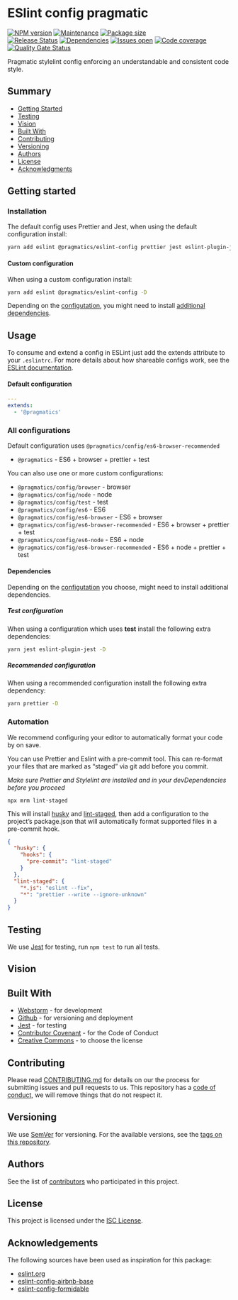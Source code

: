 # ESlint config pragmatic

[![NPM version][version-shield]][version-url]
[![Maintenance][maintenance-shield]][maintenance-url]
[![Package size][package-size-shield]][package-size-url] \
[![Release Status][release-status-shield]][release-status-url]
[![Dependencies][dependencies-shield]][dependencies-url]
[![Issues open][issues-shield]][issues-url]
[![Code coverage][coverage-shield]][coverage-url]
[![Quality Gate Status][quality-shield]][quality-url]

Pragmatic stylelint config enforcing an understandable and consistent code style.

## Summary

- [Getting Started](#getting-started)
- [Testing](#testing)
- [Vision](#vision)
- [Built With](#built-with)
- [Contributing](#contributing)
- [Versioning](#versioning)
- [Authors](#authors)
- [License](#license)
- [Acknowledgments](#acknowledgements)

## Getting started

### Installation

The default config uses Prettier and Jest, when using the default configuration install:

```sh
yarn add eslint @pragmatics/eslint-config prettier jest eslint-plugin-jest -D
```

#### Custom configuration

When using a custom configuration install:

```sh
yarn add eslint @pragmatics/eslint-config -D
```

Depending on the [configutation](#usage), you might need to install [additional dependencies](#dependencies).

## Usage

To consume and extend a config in ESLint just add the extends attribute to your `.eslintrc`.
For more details about how shareable configs work, see the [ESLint documentation](http://eslint.org/docs/developer-guide/shareable-configs).

#### Default configuration

```yaml
---
extends:
  - '@pragmatics'
```

### All configurations

Default configuration uses `@pragmatics/config/es6-browser-recommended`

- `@pragmatics` - ES6 + browser + prettier + test

You can also use one or more custom configurations:

- `@pragmatics/config/browser` - browser
- `@pragmatics/config/node` - node
- `@pragmatics/config/test` - test
- `@pragmatics/config/es6` - ES6
- `@pragmatics/config/es6-browser` - ES6 + browser
- `@pragmatics/config/es6-browser-recommended` - ES6 + browser + prettier + test
- `@pragmatics/config/es6-node` - ES6 + node
- `@pragmatics/config/es6-browser-recommended` - ES6 + node + prettier + test

#### Dependencies

Depending on the [configutation](#usage) you choose, might need to install additional dependencies.

##### Test configuration

When using a configuration which uses **test** install the following extra dependencies:

```sh
yarn jest eslint-plugin-jest -D
```

##### Recommended configuration

When using a recommended configuration install the following extra dependency:

```sh
yarn prettier -D
```

### Automation

We recommend configuring your editor to automatically format your code by on save.

You can use Prettier and Eslint with a pre-commit tool. This can re-format your files that are marked as “staged” via git add before you commit.

_Make sure Prettier and Stylelint are installed and in your devDependencies before you proceed_

```
npx mrm lint-staged
```

This will install [husky](https://github.com/typicode/husky) and [lint-staged](https://github.com/okonet/lint-staged), then add a configuration to the project’s package.json that will automatically format supported files in a pre-commit
hook.

```json
{
  "husky": {
    "hooks": {
      "pre-commit": "lint-staged"
    }
  },
  "lint-staged": {
    "*.js": "eslint --fix",
    "*": "prettier --write --ignore-unknown"
  }
}
```

## Testing

We use [Jest](https://jestjs.io/) for testing, run `npm test` to run all tests.

## Vision

## Built With

- [Webstorm](https://www.jetbrains.com/webstorm/) - for development
- [Github](https://github.com) - for versioning and deployment
- [Jest](https://jestjs.io/) - for testing
- [Contributor Covenant](https://www.contributor-covenant.org/) - for the Code of Conduct
- [Creative Commons](https://creativecommons.org/) - to choose the license

## Contributing

Please read [CONTRIBUTING.md](CONTRIBUTING.md) for details on our the process for submitting issues and pull requests to us.
This repository has a [code of conduct](CODE_OF_CONDUCT.md), we will remove things that do not respect it.

## Versioning

We use [SemVer](http://semver.org/) for versioning.
For the available versions, see the [tags on this repository](https://github.com/PurpleBooth/a-good-readme-template/tags).

## Authors

See the list of [contributors](https://github.com/pvds/eslint-config/contributors)
who participated in this project.

## License

This project is licensed under the [ISC License](LICENSE.md).

## Acknowledgements

The following sources have been used as inspiration for this package:

- [eslint.org](https://eslint.org/)
- [eslint-config-airbnb-base](https://github.com/airbnb/javascript/tree/master/packages/eslint-config-airbnb-base)
- [eslint-config-formidable](https://github.com/FormidableLabs/eslint-config-formidable)

[version-shield]: https://img.shields.io/npm/v/@pragmatics/eslint-config.svg
[version-url]: https://www.npmjs.com/package/@pragmatics/eslint-config
[maintenance-shield]: https://img.shields.io/maintenance/yes/2020.svg?color=blue
[maintenance-url]: https://github.com/pvds/eslint-config/graphs/commit-activity
[package-size-shield]: https://img.shields.io/bundlephobia/minzip/@pragmatics/eslint-config.svg?label=size
[package-size-url]: https://bundlephobia.com/result?p=@pragmatics/eslint-config
[release-status-shield]: https://img.shields.io/github/workflow/status/pvds/eslint-config/release.svg
[release-status-url]: https://github.com/pvds/eslint-config/actions?query=workflow%3Arelease
[dependencies-shield]: https://img.shields.io/david/pvds/eslint-config.svg
[dependencies-url]: https://github.com/pvds/eslint-config
[issues-shield]: https://img.shields.io/github/issues/pvds/eslint-config.svg
[issues-url]: https://github.com/pvds/eslint-config/issues
[coverage-shield]: https://img.shields.io/codecov/c/github/pvds/eslint-config.svg
[coverage-url]: https://codecov.io/gh/pvds/eslint-config
[quality-shield]: https://img.shields.io/sonar/quality_gate/pvds_eslint-config.svg?server=https%3A%2F%2Fsonarcloud.io
[quality-url]: https://sonarcloud.io/dashboard?id=pvds_eslint-config
